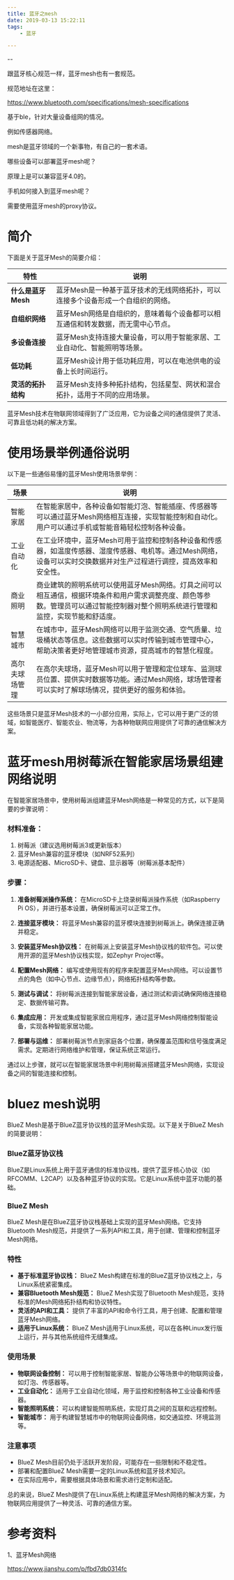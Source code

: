 ```yaml
---
title: 蓝牙之mesh
date: 2019-03-13 15:22:11
tags:
	- 蓝牙

---
```


--

跟蓝牙核心规范一样，蓝牙mesh也有一套规范。

规范地址在这里：

https://www.bluetooth.com/specifications/mesh-specifications

基于ble，针对大量设备组网的情况。

例如传感器网络。



mesh是蓝牙领域的一个新事物，有自己的一套术语。



哪些设备可以部署蓝牙mesh呢？

原理上是可以兼容蓝牙4.0的。



手机如何接入到蓝牙mesh呢？

需要使用蓝牙mesh的proxy协议。

# 简介

下面是关于蓝牙Mesh的简要介绍：

| 特性               | 说明                                                         |
| ------------------ | ------------------------------------------------------------ |
| **什么是蓝牙Mesh** | 蓝牙Mesh是一种基于蓝牙技术的无线网络拓扑，可以连接多个设备形成一个自组织的网络。 |
| **自组织网络**     | 蓝牙Mesh网络是自组织的，意味着每个设备都可以相互通信和转发数据，而无需中心节点。 |
| **多设备连接**     | 蓝牙Mesh支持连接大量设备，可以用于智能家居、工业自动化、智能照明等场景。 |
| **低功耗**         | 蓝牙Mesh设计用于低功耗应用，可以在电池供电的设备上长时间运行。 |
| **灵活的拓扑结构** | 蓝牙Mesh支持多种拓扑结构，包括星型、网状和混合拓扑，适用于不同的应用场景。 |

蓝牙Mesh技术在物联网领域得到了广泛应用，它为设备之间的通信提供了灵活、可靠且低功耗的解决方案。

# 使用场景举例通俗说明

以下是一些通俗易懂的蓝牙Mesh使用场景举例：

| 场景           | 说明                                                         |
| -------------- | ------------------------------------------------------------ |
| 智能家居       | 在智能家居中，各种设备如智能灯泡、智能插座、传感器等可以通过蓝牙Mesh网络相互连接，实现智能控制和自动化。用户可以通过手机或智能音箱轻松控制各种设备。 |
| 工业自动化     | 在工业环境中，蓝牙Mesh可用于监控和控制各种设备和传感器，如温度传感器、湿度传感器、电机等。通过Mesh网络，设备可以实时交换数据并对生产过程进行调控，提高效率和安全性。 |
| 商业照明       | 商业建筑的照明系统可以使用蓝牙Mesh网络。灯具之间可以相互通信，根据环境条件和用户需求调整亮度、颜色等参数。管理员可以通过智能控制器对整个照明系统进行管理和监控，实现节能和舒适度。 |
| 智慧城市       | 在城市中，蓝牙Mesh网络可以用于监测交通、空气质量、垃圾桶状态等信息。这些数据可以实时传输到城市管理中心，帮助决策者更好地管理城市资源，提高城市的智慧化程度。 |
| 高尔夫球场管理 | 在高尔夫球场，蓝牙Mesh可以用于管理和定位球车、监测球员位置、提供实时数据等功能。通过Mesh网络，球场管理者可以实时了解球场情况，提供更好的服务和体验。 |

这些场景只是蓝牙Mesh技术的一小部分应用，实际上，它可以用于更广泛的领域，如智能医疗、智能农业、物流等，为各种物联网应用提供了可靠的通信解决方案。

# 蓝牙mesh用树莓派在智能家居场景组建网络说明

在智能家居场景中，使用树莓派组建蓝牙Mesh网络是一种常见的方式，以下是简要的步骤说明：

### 材料准备：
1. 树莓派（建议选用树莓派3或更新版本）
2. 蓝牙Mesh兼容的蓝牙模块（如NRF52系列）
3. 电源适配器、MicroSD卡、键盘、显示器等（树莓派基本配件）

### 步骤：
1. **准备树莓派操作系统：** 在MicroSD卡上烧录树莓派操作系统（如Raspberry Pi OS），并进行基本设置，确保树莓派可以正常工作。
   
2. **连接蓝牙模块：** 将蓝牙Mesh兼容的蓝牙模块连接到树莓派上。确保连接正确并稳定。

3. **安装蓝牙Mesh协议栈：** 在树莓派上安装蓝牙Mesh协议栈的软件包。可以使用开源的蓝牙Mesh协议栈实现，如Zephyr Project等。

4. **配置Mesh网络：** 编写或使用现有的程序来配置蓝牙Mesh网络。可以设置节点的角色（如中心节点、边缘节点），网络拓扑结构等参数。

5. **测试与调试：** 将树莓派连接到智能家居设备，通过测试和调试确保网络连接稳定、数据传输可靠。

6. **集成应用：** 开发或集成智能家居应用程序，通过蓝牙Mesh网络控制智能设备，实现各种智能家居功能。

7. **部署与运维：** 部署树莓派节点到家庭各个位置，确保覆盖范围和信号强度满足需求。定期进行网络维护和管理，保证系统正常运行。

通过以上步骤，就可以在智能家居场景中利用树莓派搭建蓝牙Mesh网络，实现设备之间的智能连接和控制。

# bluez mesh说明

BlueZ Mesh是基于BlueZ蓝牙协议栈的蓝牙Mesh实现。以下是关于BlueZ Mesh的简要说明：

### BlueZ蓝牙协议栈
BlueZ是Linux系统上用于蓝牙通信的标准协议栈，提供了蓝牙核心协议（如RFCOMM、L2CAP）以及各种蓝牙协议的实现。它是Linux系统中蓝牙功能的基础。

### BlueZ Mesh
BlueZ Mesh是在BlueZ蓝牙协议栈基础上实现的蓝牙Mesh网络。它支持Bluetooth Mesh规范，并提供了一系列API和工具，用于创建、管理和控制蓝牙Mesh网络。

### 特性
- **基于标准蓝牙协议栈：** BlueZ Mesh构建在标准的BlueZ蓝牙协议栈之上，与Linux系统紧密集成。
- **兼容Bluetooth Mesh规范：** BlueZ Mesh实现了Bluetooth Mesh规范，支持标准的Mesh网络拓扑结构和协议特性。
- **灵活的API和工具：** 提供了丰富的API和命令行工具，用于创建、配置和管理蓝牙Mesh网络。
- **适用于Linux系统：** BlueZ Mesh适用于Linux系统，可以在各种Linux发行版上运行，并与其他系统组件无缝集成。

### 使用场景
- **物联网设备控制：** 可以用于控制智能家居、智能办公等场景中的物联网设备，如灯泡、传感器等。
- **工业自动化：** 适用于工业自动化领域，用于监控和控制各种工业设备和传感器。
- **智能照明系统：** 可以构建智能照明系统，实现灯具之间的互联和远程控制。
- **智能城市：** 用于构建智慧城市中的物联网设备网络，如交通监控、环境监测等。

### 注意事项
- BlueZ Mesh目前仍处于活跃开发阶段，可能存在一些限制和不稳定性。
- 部署和配置BlueZ Mesh需要一定的Linux系统和蓝牙技术知识。
- 在实际应用中，需要根据具体场景和需求进行定制和适配。

总的来说，BlueZ Mesh提供了在Linux系统上构建蓝牙Mesh网络的解决方案，为物联网应用提供了一种灵活、可靠的通信方案。

# 参考资料

1、蓝牙Mesh网络 

https://www.jianshu.com/p/fbd7db0314fc